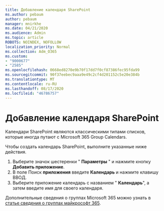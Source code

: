 ```yaml
---
title: Добавление календаря SharePoint
ms.author: pebaum
author: pebaum
manager: mnirkhe
ms.date: 04/21/2020
ms.audience: Admin
ms.topic: article
ROBOTS: NOINDEX, NOFOLLOW
localization_priority: Normal
ms.collection: Adm_O365
ms.custom:
- "9000677"
- "2585"
ms.openlocfilehash: 0668ed8270e9b70f17dd7f0cf87386fec95fda99
ms.sourcegitcommit: 90f37eebec9aaa9e49c2cf4d201152c5e20e384b
ms.translationtype: MT
ms.contentlocale: ru-RU
ms.lasthandoff: 08/17/2020
ms.locfileid: "46786757"
---
```

# <a name="add-a-sharepoint-calendar"></a>Добавление календаря SharePoint

Календари SharePoint являются классическими типами списков, которые иногда путают с Microsoft 365 Group Calendars.
 
Чтобы создать календарь SharePoint, выполните указанные ниже действия.
 
1.  Выберите значок шестеренки " **Параметры** " и нажмите кнопку **Добавить приложение**.
2.  В поле Поиск **приложения** введите **Календарь** и нажмите клавишу ВВОД.
3.  Выберите приложение календарь с названием " **Календарь**", а затем введите имя для своего календаря.

Дополнительные сведения о группах Microsoft 365 можно узнать в [статье сведения о группах майкрософт 365](https://support.office.com/article/Learn-about-Office-365-groups-b565caa1-5c40-40ef-9915-60fdb2d97fa2).

